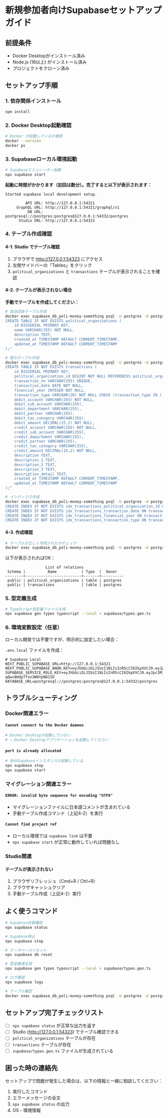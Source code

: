 # 新規参加者向けSupabaseセットアップガイド

## 前提条件

- Docker Desktopがインストール済み
- Node.js (18以上) がインストール済み
- プロジェクトをクローン済み

## セットアップ手順

### 1. 依存関係インストール

```bash
npm install
```

### 2. Docker Desktop起動確認

```bash
# Docker が起動しているか確認
docker --version
docker ps
```

### 3. Supabaseローカル環境起動

```bash
# Supabaseエミュレーター起動
npx supabase start
```

**起動に時間がかかります（初回は数分）。完了すると以下が表示されます：**

```
Started supabase local development setup.

         API URL: http://127.0.0.1:54321
     GraphQL URL: http://127.0.0.1:54321/graphql/v1
          DB URL: postgresql://postgres:postgres@127.0.0.1:54332/postgres
      Studio URL: http://127.0.0.1:54323
```

### 4. テーブル作成確認

#### 4-1. Studio でテーブル確認

1. ブラウザで http://127.0.0.1:54323 にアクセス
2. 左側サイドバーの「Tables」をクリック
3. `political_organizations` と `transactions` テーブルが表示されることを確認

#### 4-2. テーブルが表示されない場合

**手動でテーブルを作成してください：**

```bash
# 政治団体テーブル作成
docker exec supabase_db_poli-money-something psql -U postgres -d postgres -c "
CREATE TABLE IF NOT EXISTS political_organizations (
    id BIGSERIAL PRIMARY KEY,
    name VARCHAR(255) NOT NULL,
    description TEXT,
    created_at TIMESTAMP DEFAULT CURRENT_TIMESTAMP,
    updated_at TIMESTAMP DEFAULT CURRENT_TIMESTAMP
);"

# 取引テーブル作成
docker exec supabase_db_poli-money-something psql -U postgres -d postgres -c "
CREATE TABLE IF NOT EXISTS transactions (
    id BIGSERIAL PRIMARY KEY,
    political_organization_id BIGINT NOT NULL REFERENCES political_organizations(id),
    transaction_no VARCHAR(255) UNIQUE,
    transaction_date DATE NOT NULL,
    financial_year INTEGER NOT NULL,
    transaction_type VARCHAR(20) NOT NULL CHECK (transaction_type IN ('income', 'expense', 'other')),
    debit_account VARCHAR(255) NOT NULL,
    debit_sub_account VARCHAR(255),
    debit_department VARCHAR(255),
    debit_partner VARCHAR(255),
    debit_tax_category VARCHAR(255),
    debit_amount DECIMAL(15,2) NOT NULL,
    credit_account VARCHAR(255) NOT NULL,
    credit_sub_account VARCHAR(255),
    credit_department VARCHAR(255),
    credit_partner VARCHAR(255),
    credit_tax_category VARCHAR(255),
    credit_amount DECIMAL(15,2) NOT NULL,
    description TEXT,
    description_1 TEXT,
    description_2 TEXT,
    description_3 TEXT,
    description_detail TEXT,
    created_at TIMESTAMP DEFAULT CURRENT_TIMESTAMP,
    updated_at TIMESTAMP DEFAULT CURRENT_TIMESTAMP
);"

# インデックス作成
docker exec supabase_db_poli-money-something psql -U postgres -d postgres -c "
CREATE INDEX IF NOT EXISTS idx_transactions_political_organization_id ON transactions(political_organization_id);
CREATE INDEX IF NOT EXISTS idx_transactions_transaction_date ON transactions(transaction_date);
CREATE INDEX IF NOT EXISTS idx_transactions_financial_year ON transactions(financial_year);
CREATE INDEX IF NOT EXISTS idx_transactions_transaction_type ON transactions(transaction_type);"
```

#### 4-3. 作成確認

```bash
# テーブルが正しく作成されたかチェック
docker exec supabase_db_poli-money-something psql -U postgres -d postgres -c "\dt"
```

以下が表示されればOK：
```
                  List of relations
 Schema |          Name           | Type  |  Owner   
--------+-------------------------+-------+----------
 public | political_organizations | table | postgres
 public | transactions            | table | postgres
```

### 5. 型定義生成

```bash
# TypeScript型定義ファイル生成
npx supabase gen types typescript --local > supabase/types.gen.ts
```

### 6. 環境変数設定（任意）

ローカル開発では不要ですが、明示的に設定したい場合：

`.env.local` ファイルを作成：
```env
# Supabase Local
NEXT_PUBLIC_SUPABASE_URL=http://127.0.0.1:54321
NEXT_PUBLIC_SUPABASE_ANON_KEY=eyJhbGciOiJIUzI1NiIsInR5cCI6IkpXVCJ9.eyJpc3MiOiJzdXBhYmFzZS1kZW1vIiwicm9sZSI6ImFub24iLCJleHAiOjE5ODM4MTI5OTZ9.CRXP1A7WOeoJeXxjNni43kdQwgnWNReilDMblYTn_I0
SUPABASE_SERVICE_ROLE_KEY=eyJhbGciOiJIUzI1NiIsInR5cCI6IkpXVCJ9.eyJpc3MiOiJzdXBhYmFzZS1kZW1vIiwicm9sZSI6InNlcnZpY2Vfcm9sZSIsImV4cCI6MTk4MzgxMjk5Nn0.EGIM96RAZx35lJzdJsyH-qQwv8Hdp7fsn3W0YpN81IU
DATABASE_URL=postgresql://postgres:postgres@127.0.0.1:54332/postgres
```

## トラブルシューティング

### Docker関連エラー

#### `Cannot connect to the Docker daemon`
```bash
# Docker Desktopが起動していない
# → Docker Desktopアプリケーションを起動してください
```

#### `port is already allocated`
```bash
# 他のSupabaseインスタンスが起動している
npx supabase stop
npx supabase start
```

### マイグレーション関連エラー

#### `ERROR: invalid byte sequence for encoding "UTF8"`
- マイグレーションファイルに日本語コメントが含まれている
- 手動テーブル作成コマンド（上記4-2）を実行

#### `Cannot find project ref`
- ローカル環境では `supabase link` は不要
- `npx supabase start` が正常に動作していれば問題なし

### Studio関連

#### テーブルが表示されない
1. ブラウザリフレッシュ（Cmd+R / Ctrl+R）
2. ブラウザキャッシュクリア
3. 手動テーブル作成（上記4-2）実行

## よく使うコマンド

```bash
# Supabase状態確認
npx supabase status

# Supabase停止
npx supabase stop

# データベースリセット
npx supabase db reset

# 型定義再生成
npx supabase gen types typescript --local > supabase/types.gen.ts

# ログ確認
npx supabase logs

# テーブル確認
docker exec supabase_db_poli-money-something psql -U postgres -d postgres -c "\dt"
```

## セットアップ完了チェックリスト

- [ ] `npx supabase status` が正常な出力を返す
- [ ] Studio (http://127.0.0.1:54323) でテーブル確認できる
- [ ] `political_organizations` テーブルが存在
- [ ] `transactions` テーブルが存在
- [ ] `supabase/types.gen.ts` ファイルが生成されている

## 困った時の連絡先

セットアップで問題が発生した場合は、以下の情報と一緒に相談してください：

1. 実行したコマンド
2. エラーメッセージの全文
3. `npx supabase status` の出力
4. OS・環境情報
